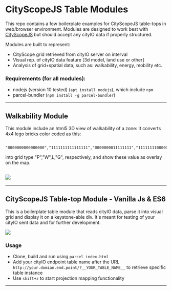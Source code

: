 # CityScopeJS Table Modules

This repo contains a few boilerplate examples for CityScopeJS table-tops in web/browser environment. Modules are designed to work best with [CityScopeJS](https://github.com/CityScope/CS_cityscopeJS) but should accept any cityIO data if properly structured.

Modules are built to represent:

- CityScope grid retrieved from cityIO server on interval
- Visual rep. of cityIO data feature [3d model, land use or other]
- Analysis of grid+spatial data, such as: walkability, energy, mobility etc.

### Requirements (for all modules):

- nodejs (version 10 tested) (`apt install nodejs`), which include `npm`
- parcel-bundler (`npm install -g parcel-bundler`)

---

## Walkability Module

This module include an html5 3D view of walkability of a zone:
It converts 4x4 lego bricks color coded as this:

```
 "0000000000000000","1111111111111111","0000000011111111","1111111100000000"
```

into grid type "P","W",L,"G", respectively, and show these value as overlay on the map.

## ![](https://raw.githubusercontent.com/wiki/CityScope/CS_CityScopeJS_Simulation/img/WALK.gif)

---

## CityScopeJS Table-top Module - Vanilla Js & ES6

This is a boilerplate table module that reads cityIO data, parse it into visual grid and display it on a keystone-able div. It's meant for testing of your cityIO sent data and for further development.

![](https://raw.githubusercontent.com/wiki/CityScope/CS_CityScopeJS_Simulation/img/GENERIC.png)

### Usage

- Clone, build and run using `parcel index.html`
- Add your cityIO endpoint table name after the URL `http://your.domian.end.point/?__YOUR_TABLE_NAME__` to retrieve specific table instance
- Use `shift+z` to start projection mapping functionality

---
